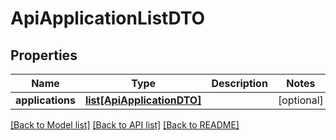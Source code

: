# ApiApplicationListDTO

## Properties

| Name             | Type                                                | Description | Notes      |
| ---------------- | --------------------------------------------------- | ----------- | ---------- |
| **applications** | [**list[ApiApplicationDTO]**](ApiApplicationDTO.md) |             | [optional] |

[[Back to Model list]](../README.md#documentation-for-models) [[Back to API list]](../README.md#documentation-for-api-endpoints) [[Back to README]](../README.md)
